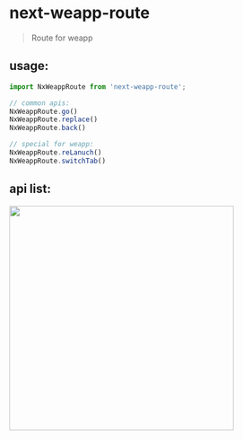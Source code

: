 # next-weapp-route
> Route for weapp


## usage:
```js
import NxWeappRoute from 'next-weapp-route';

// common apis:
NxWeappRoute.go()
NxWeappRoute.replace()
NxWeappRoute.back()

// special for weapp:
NxWeappRoute.reLanuch()
NxWeappRoute.switchTab()
```

## api list:
<img width="400" src="https://ws1.sinaimg.cn/large/006tNbRwgy1fxrkhllntsj30oa0fwmz1.jpg">